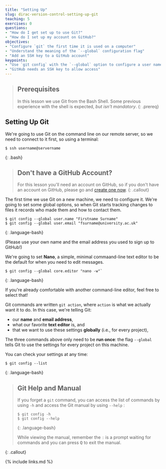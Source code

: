 ```yaml
---
title: "Setting Up"
slug: dirac-version-control-setting-up-git
teaching: 5
exercises: 0
questions:
- "How do I get set up to use Git?"
- "How do I set up my account on GitHub?"
objectives:
- "Configure `git` the first time it is used on a computer"
- "Understand the meaning of the `--global` configuration flag"
- "Add an SSH key to a GitHub account"
keypoints:
- "Use `git config` with the `--global` option to configure a user name, email address, editor, and other preferences once per machine."
- "GitHub needs an SSH key to allow access"
---
```


> ## Prerequisites
>
> In this lesson we use Git from the Bash Shell.
> Some previous experience with the shell is expected,
> *but isn't mandatory*.
{: .prereq}

## Setting Up Git

We're going to use Git on the command line on our remote server, so we need to connect to it first, so using a terminal:

~~~
$ ssh username@servername
~~~
{: .bash}

> ## Don't have a GitHub Account?
> 
> For this lesson you'll need an account on GitHub, so if you don't have an account on GitHub, please go
> and [create one now](https://github.com/join).
{: .callout}

The first time we use Git on a new machine, we need to configure it. We're going to set some global options, so when Git starts tracking changes to files it records who made them and how to contact them.

~~~
$ git config --global user.name "Firstname Surname"
$ git config --global user.email "fsurname@university.ac.uk"
~~~
{: .language-bash}

(Please use your own name and the email address you used to sign up to GitHub!)

We're going to set **Nano**, a simple, minimal commaand-line text editor to be the default for when you need to edit messages.
~~~
$ git config --global core.editor "nano -w"`
~~~
{: .language-bash}

If you're already comfortable with another command-line editor, feel free to select that!

Git commands are written `git action`, where `action` is what we actually want it to do. In this case, we're telling Git:

*   our **name** and **email address**,
*   what our favorite **text editor** is, and
*   that we want to use these settings **globally** (i.e., for every project),

The three commands above only need to be **run once**:
the flag `--global` tells Git to use the settings for every project on this machine.

You can check your settings at any time:

~~~
$ git config --list
~~~
{: .language-bash}

> ## Git Help and Manual
>
> If you forget a `git` command, you can access the list of commands by using `-h` and access the Git manual by using `--help` :
>
> ~~~
> $ git config -h
> $ git config --help
> ~~~
> {: .language-bash}
>
> While viewing the manual, remember the `:` is a prompt waiting for commands and you can press <kbd>Q</kbd> to exit the manual.
>
{: .callout}

{% include links.md %}
